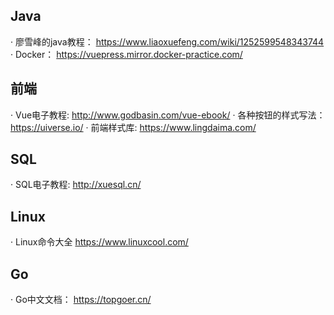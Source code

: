 ## Java
· 廖雪峰的java教程： https://www.liaoxuefeng.com/wiki/1252599548343744
· Docker： https://vuepress.mirror.docker-practice.com/

## 前端
· Vue电子教程: http://www.godbasin.com/vue-ebook/
· 各种按钮的样式写法： https://uiverse.io/
· 前端样式库: https://www.lingdaima.com/
## SQL
· SQL电子教程: http://xuesql.cn/

## Linux
· Linux命令大全 https://www.linuxcool.com/

## Go
· Go中文文档： https://topgoer.cn/